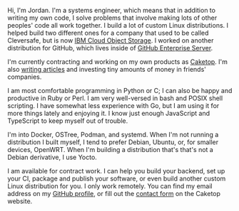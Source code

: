 Hi, I'm Jordan.
I'm a systems engineer, which means that in addition to writing my own code, I solve problems that involve making lots of other peoples' code all work together.
I build a lot of custom Linux distributions.
I helped build two different ones for a company that used to be called Cleversafe, but is now [IBM Cloud Object Storage](https://www.ibm.com/cloud/object-storage).
I worked on another distribution for GitHub, which lives inside of [GitHub Enterprise Server](https://docs.github.com/en/enterprise-server@3.5/admin/overview/about-github-enterprise-server).

I'm currently contracting and working on my own products as [Caketop](https://caketop.app).
I'm also [writing articles](portfolio) and investing tiny amounts of money in friends' companies.

I am most comfortable programming in Python or C; I can also be happy and productive in Ruby or Perl.
I am very well-versed in bash and POSIX shell scripting.
I have somewhat less experience with Go, but I am using it for more things lately and enjoying it.
I know just enough JavaScript and TypeScript to keep myself out of trouble.

I'm into Docker, OSTree, Podman, and systemd.
When I'm not running a distribution I built myself, I tend to prefer Debian, Ubuntu, or, for smaller devices, OpenWRT.
When I'm building a distribution that's that's not a Debian derivative, I use Yocto.

I am available for contract work.
I can help you build your backend, set up your CI, package and publish your software, or even build another custom Linux distribution for you.
I only work remotely.
You can find my email address on my [GitHub profile](https://github.com/jordemort), or fill out the [contact form](https://caketop.app/#contact) on the Caketop website.
